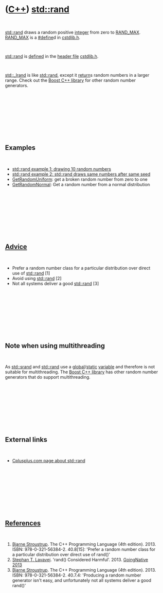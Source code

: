 
 

 

 

 

 

([C++](Cpp.md)) [std::rand](CppStdRand.md)
============================================

 

[std::rand](CppStdRand.md) draws a random positive
[integer](CppInt.md) from zero to [RAND\_MAX](CppRAND_MAX.md).
[RAND\_MAX](CppRAND_MAX.md) is a [\#define](CppDefine.md)d in
[cstdlib.h](CppCstdlibH.md).

 

[std::rand](CppStdRand.md) is [defined](CppDefinition.md) in the
[header file](CppHeaderFile.md) [cstdlib.h](CppCstdlibH.md).

 

[std::\_lrand](Cpp_lrand.md) is like [std::rand](CppStdRand.md),
except it [return](CppReturn.md)s random numbers in a larger range.
Check out the [Boost C++ library](CppBoost.md) for other random number
generators.

 

 

 

 

 

Examples
--------

 

-   [std::rand example 1: drawing 10 random
    numbers](CppStdRandExample1.md)
-   [std::rand example 2: std::rand draws same numbers after same
    seed](CppStdRandExample1.md)
-   [GetRandomUniform](CppGetRandomUniform.md): get a broken random
    number from zero to one
-   [GetRandomNormal](CppGetRandomNormal.md): Get a random number from
    a normal distribution

 

 

 

 

 

[Advice](CppAdvice.md)
-----------------------

 

-   Prefer a random number class for a particular distribution over
    direct use of [std::rand](CppStdRand.md) \[1\]
-   Avoid using [std::rand](CppStdRand.md) \[2\]
-   Not all systems deliver a good [std::rand](CppStdRand.md) \[3\]

 

 

 

 

 

Note when using multithreading
------------------------------

 

As [std::srand](CppStdSrand.md) and [std::rand](CppStdRand.md) use a
[global](CppGlobal.md)/[static](CppStatic.md)
[variable](CppVariable.md) and therefore is not suitable for
multithreading. The [Boost C++ library](CppBoost.md) has other random
number generators that do support multithreading.

 

 

 

 

 

External links
--------------

 

-   [Cplusplus.com page about
    std::rand](http://www.cplusplus.com/reference/clibrary/cstdlib/rand)

 

 

 

 

 

[References](CppReferences.md)
-------------------------------

 

1.  [Bjarne Stroustrup](CppBjarneStroustrup.md). The C++ Programming
    Language (4th edition). 2013. ISBN: 978-0-321-56384-2. 40.8\[15\]:
    'Prefer a random number class for a particular distribution over
    direct use of rand()'
2.  [Stephan T. Lavavej](CppStephanLavavej.md). 'rand()
    Considered Harmful'. 2013. [GoingNative
    2013](http://channel9.msdn.com/Events/GoingNative/2013/rand-Considered-Harmful)
3.  [Bjarne Stroustrup](CppBjarneStroustrup.md). The C++ Programming
    Language (4th edition). 2013. ISBN: 978-0-321-56384-2. 40.7.4:
    'Producing a random number generator isn't easy, and unfortunately
    not all systems deliver a good rand()'

 

 

 

 

 

 

